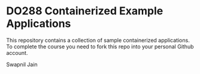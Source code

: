 # DO288 Containerized Example Applications

This repository contains a collection of sample containerized applications.  To complete the course you need to fork this repo into your personal Github account.

Swapnil Jain
